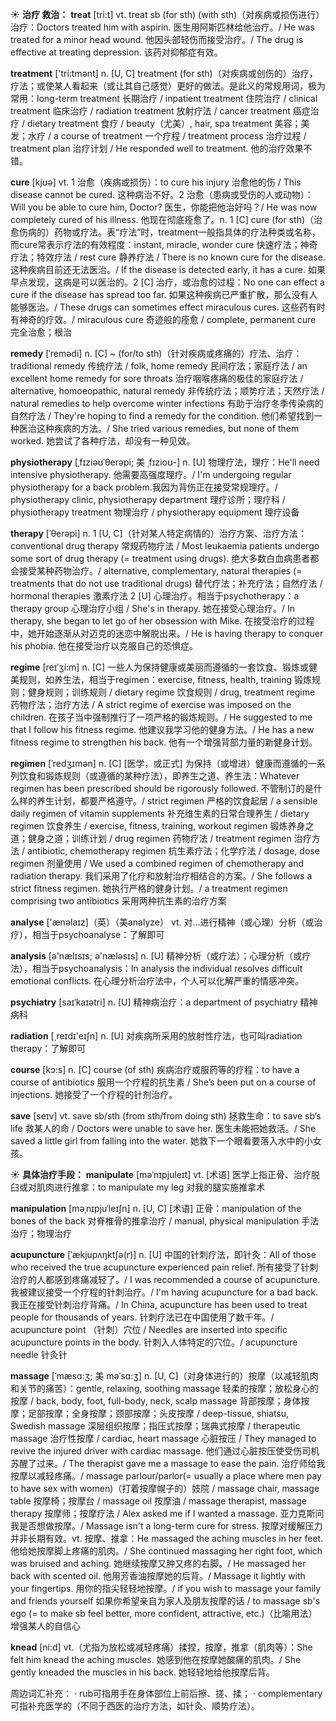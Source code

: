 ☀ <span class="category">**治疗 救治：**</span>
<span class="vocabulary">**treat**</span> [tri:t] 
<span class="definition">vt. treat sb (for sth) (with sth)（对疾病或损伤进行）治疗：</span>Doctors treated him with aspirin. 医生用阿斯匹林给他治疗。/ He was treated for a minor head wound. 他因头部轻伤而接受治疗。/ The drug is effective at treating depression. 该药对抑郁症有效。

<span class="vocabulary">**treatment**</span> ['tri:tmənt] 
<span class="definition">n. [U, C] treatment (for sth)（对疾病或创伤的）治疗，疗法；或使某人看起来（或让其自己感觉）更好的做法。是此义的常规用词，极为常用：</span>long-term treatment 长期治疗 / inpatient treatment 住院治疗 / clinical treatment 临床治疗 / radiation treatment 放射疗法 / cancer treatment 癌症治疗 / dietary treatment 食疗 / beauty（尤美）, hair, spa treatment 美容；美发；水疗 / a course of treatment 一个疗程 / treatment process 治疗过程 / treatment plan 治疗计划 / He responded well to treatment. 他的治疗效果不错。

<span class="vocabulary">**cure**</span> [kjʊə] 
<span class="definition">vt. 1 治愈（疾病或损伤）：</span>to cure his injury 治愈他的伤 / This disease cannot be cured. 这种病治不好。<span class="definition">2 治愈（患病或受伤的人或动物）：</span>Will you be able to cure him, Doctor? 医生，你能把他治好吗？/ He was now completely cured of his illness. 他现在彻底痊愈了。<span class="definition">n. 1 [C] cure (for sth)（治愈伤病的）药物或疗法。表“疗法”时，treatment一般指具体的疗法种类或名称，而cure常表示疗法的有效程度：</span>instant, miracle, wonder cure 快速疗法；神奇疗法；特效疗法 / rest cure 静养疗法 / There is no known cure for the disease. 这种疾病目前还无法医治。/ If the disease is detected early, it has a cure. 如果早点发现，这病是可以医治的。<span class="definition">2 [C] 治疗，或治愈的过程：</span>No one can effect a cure if the disease has spread too far. 如果这种疾病已严重扩散，那么没有人能够医治。/ These drugs can sometimes effect miraculous cures. 这些药有时有神奇的疗效。/ miraculous cure 奇迹般的痊愈 / complete, permanent cure 完全治愈；根治 
           
<span class="vocabulary">**remedy**</span> [ˈremədi]
<span class="definition">n. [C] ~ (for/to sth)（针对疾病或疼痛的）疗法、治疗：</span>traditional remedy 传统疗法 / folk, home remedy 民间疗法；家庭疗法 / an excellent home remedy for sore throats 治疗咽喉疼痛的极佳的家庭疗法 / alternative, homoeopathic, natural remedy 非传统疗法；顺势疗法；天然疗法 / natural remedies to help overcome winter infections 有助于治疗冬季传染病的自然疗法 / They're hoping to find a remedy for the condition. 他们希望找到一种医治这种疾病的方法。/ She tried various remedies, but none of them worked. 她尝试了各种疗法，却没有一种见效。
                       
<span class="vocabulary">**physiotherapy**</span> [ˌfɪziəʊˈθerəpi; 美 ˌfɪzioʊ-]
<span class="definition">n. [U] 物理疗法，理疗：</span>He'll need intensive physiotherapy. 他需要高强度理疗。/ I'm undergoing regular physiotherapy for a back problem.我因为背伤正在接受常规理疗。/ physiotherapy clinic, physiotherapy department 理疗诊所；理疗科 / physiotherapy treatment 物理治疗 / physiotherapy equipment 理疗设备
           
<span class="vocabulary">**therapy**</span> [ˈθerəpi]
<span class="definition">n. 1 [U, C]（针对某人特定病情的）治疗方案、治疗方法：</span>conventional drug therapy 常规药物疗法 / Most leukaemia patients undergo some sort of drug therapy (= treatment using drugs). 绝大多数白血病患者都会接受某种药物治疗。/ alternative, complementary, natural therapies (= treatments that do not use traditional drugs) 替代疗法；补充疗法；自然疗法 / hormonal therapies 激素疗法 <span class="definition">2 [U] 心理治疗。相当于psychotherapy：</span>a therapy group 心理治疗小组 / She's in therapy. 她在接受心理治疗。/ In therapy, she began to let go of her obsession with Mike. 在接受治疗的过程中，她开始逐渐从对迈克的迷恋中解脱出来。/ He is having therapy to conquer his phobia. 他在接受治疗以克服自己的恐惧症。

<span class="vocabulary">**regime**</span> [reɪˈʒi:m]
<span class="definition">n. [C] 一些人为保持健康或美丽而遵循的一套饮食、锻炼或健美规则，如养生法，相当于regimen：</span>exercise, fitness, health, training 锻炼规则；健身规则；训练规则 / dietary regime 饮食规则 / drug, treatment regime 药物疗法；治疗方法 / A strict regime of exercise was imposed on the children. 在孩子当中强制推行了一项严格的锻炼规则。/ He suggested to me that I follow his fitness regime. 他建议我学习他的健身方法。/ He has a new fitness regime to strengthen his back. 他有一个增强背部力量的新健身计划。
           
<span class="vocabulary">**regimen**</span> [ˈredʒɪmən]
<span class="definition">n. [C] [医学，或正式] 为保持（或增进）健康而遵循的一系列饮食和锻炼规则（或遵循的某种疗法），即养生之道、养生法：</span>Whatever regimen has been prescribed should be rigorously followed. 不管制订的是什么样的养生计划，都要严格遵守。/ strict regimen 严格的饮食起居 / a sensible daily regimen of vitamin supplements 补充维生素的日常合理养生 / dietary regimen 饮食养生 / exercise, fitness, training, workout regimen 锻炼养身之道；健身之道；训练计划 / drug regimen 药物疗法 / treatment regimen 治疗方法 / antibiotic, chemotherapy regimen 抗生素疗法；化学疗法 / dosage, dose regimen 剂量使用 / We used a combined regimen of chemotherapy and radiation therapy. 我们采用了化疗和放射治疗相结合的方案。/ She follows a strict fitness regimen. 她执行严格的健身计划。/ a treatment regimen comprising two antibiotics 采用两种抗生素的治疗方案

<span class="vocabulary">**analyse**</span> ['ænəlaɪz]（英）（美analyze）
<span class="definition">vt. 对…进行精神（或心理）分析（或治疗），相当于psychoanalyse：</span>了解即可

<span class="vocabulary">**analysis**</span> [ə'nælɪsɪs; ə'næləsɪs] 
<span class="definition">n. [U] 精神分析（或疗法）；心理分析（或疗法），相当于psychoanalysis：</span>In analysis the individual resolves difficult emotional conflicts. 在心理分析治疗法中，个人可以化解严重的情感冲突。
           
<span class="vocabulary">**psychiatry**</span> [saɪˈkaɪətri]
<span class="definition">n. [U] 精神病治疗：</span>a department of psychiatry 精神病科

<span class="vocabulary">**radiation**</span> [͵reɪdɪ'eɪʃn] 
<span class="definition">n. [U] 对疾病所采用的放射性疗法，也可叫radiation therapy：</span>了解即可

<span class="vocabulary">**course**</span> [kɔ:s] 
<span class="definition">n. [C] course (of sth) 疾病治疗或服药等的疗程：</span>to have a course of antibiotics 服用一个疗程的抗生素 / She’s been put on a course of injections. 她接受了一个疗程的针剂治疗。

<span class="vocabulary">**save**</span> [seɪv] 
<span class="definition">vt. save sb/sth (from sth/from doing sth) 拯救生命：</span>to save sb’s life 救某人的命 / Doctors were unable to save her. 医生未能把她救活。/ She saved a little girl from falling into the water. 她救下一个眼看要落入水中的小女孩。

☀ <span class="category">**具体治疗手段：**</span>
<span class="vocabulary">**manipulate**</span> [məˈnɪpjuleɪt]
<span class="definition">vt. [术语] 医学上指正骨、治疗脱臼或对肌肉进行推拿：</span>to manipulate my leg 对我的腿实施推拿术
           
<span class="vocabulary">**manipulation**</span> [məˌnɪpjuˈleɪʃn]
<span class="definition">n. [U, C] [术语] 正骨：</span>manipulation of the bones of the back 对脊椎骨的推拿治疗 / manual, physical manipulation 手法治疗；物理治疗
            
<span class="vocabulary">**acupuncture**</span> [ˈækjupʌŋktʃə(r)]
<span class="definition">n. [U] 中国的针刺疗法，即针灸：</span>All of those who received the true acupuncture experienced pain relief. 所有接受了针刺治疗的人都感到疼痛减轻了。/ I was recommended a course of acupuncture. 我被建议接受一个疗程的针刺治疗。/ I'm having acupuncture for a bad back. 我正在接受针刺治疗背痛。/ In China, acupuncture has been used to treat people for thousands of years. 针刺疗法已在中国使用了数千年。/ acupuncture point （针刺）穴位 / Needles are inserted into specific acupuncture points in the body. 针刺入人体特定的穴位。/ acupuncture needle 针灸针
          
<span class="vocabulary">**massage**</span> [ˈmæsɑ:ʒ; 美 məˈsɑ:ʒ]
<span class="definition">n. [U, C]（对身体进行的）按摩（以减轻肌肉和关节的痛苦）：</span>gentle, relaxing, soothing massage 轻柔的按摩；放松身心的按摩 / back, body, foot, full-body, neck, scalp massage 背部按摩；身体按摩；足部按摩；全身按摩；颈部按摩；头皮按摩 / deep-tissue, shiatsu, Swedish massage 深层组织按摩；指压式按摩；瑞典式按摩 / therapeutic massage 治疗性按摩 / cardiac, heart massage 心脏按压 / They managed to revive the injured driver with cardiac massage. 他们通过心脏按压使受伤司机苏醒了过来。/ The therapist gave me a massage to ease the pain. 治疗师给我按摩以减轻疼痛。/ massage parlour/parlor(= usually a place where men pay to have sex with women)（打着按摩幌子的）妓院 / massage chair, massage table 按摩椅；按摩台 / massage oil 按摩油 / massage therapist, massage therapy 按摩师；按摩疗法 / Alex asked me if I wanted a massage. 亚力克斯问我是否想做按摩。/ Massage isn't a long-term cure for stress. 按摩对缓解压力并非长期有效。<span class="definition">vt. 按摩、推拿：</span>He massaged the aching muscles in her feet. 他给她按摩脚上疼痛的肌肉。/ She continued massaging her right foot, which was bruised and aching. 她继续按摩又肿又疼的右脚。/ He massaged her back with scented oil. 他用芳香油按摩她的后背。/ Massage it lightly with your fingertips. 用你的指尖轻轻地按摩。/ if you wish to massage your family and friends yourself 如果你希望亲自为家人及朋友按摩的话 / to massage sb's ego (= to make sb feel better, more confident, attractive, etc.)（比喻用法）增强某人的自信心
           
<span class="vocabulary">**knead**</span> [ni:d]
<span class="definition">vt.（尤指为放松或减轻疼痛）揉捏，按摩，推拿（肌肉等）：</span>She felt him knead the aching muscles. 她感到他在按摩她酸痛的肌肉。/ She gently kneaded the muscles in his back. 她轻轻地给他按摩后背。

周边词汇补充：
· rub可指用手在身体部位上前后擦、搓、揉；
· complementary可指补充医学的（不同于西医的治疗方法，如针灸、顺势疗法）。


